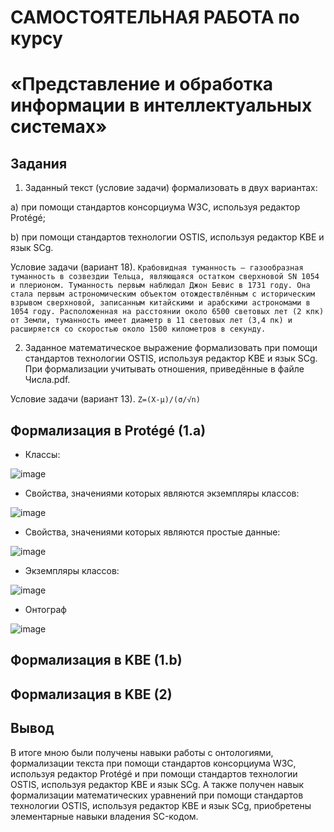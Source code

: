 # САМОСТОЯТЕЛЬНАЯ РАБОТА по курсу 
# «Представление и обработка информации в интеллектуальных системах»
## Задания
1. Заданный текст (условие задачи) формализовать в двух вариантах:

a) при помощи стандартов консорциума W3C, используя редактор Protégé;

b) при помощи стандартов технологии OSTIS, используя редактор KBE и язык SCg.

Условие задачи (вариант 18). `Крабовидная туманность — газообразная туманность в созвездии Тельца, являющаяся остатком
сверхновой SN 1054 и плерионом. Туманность первым наблюдал Джон Бевис в 1731 году. Она
стала первым астрономическим объектом отождествлённым с историческим взрывом
сверхновой, записанным китайскими и арабскими астрономами в 1054 году. Расположенная на
расстоянии около 6500 световых лет (2 кпк) от Земли, туманность имеет диаметр в 11 световых
лет (3,4 пк) и расширяется со скоростью около 1500 километров в секунду.`

2. Заданное математическое выражение формализовать при помощи стандартов
технологии OSTIS, используя редактор KBE и язык SCg. При формализации
учитывать отношения, приведённые в файле Числа.pdf.

Условие задачи (вариант 13). `Z=(X-μ)/(σ/√n)`

## Формализация в Protégé (1.a)
- Классы:

![image](https://github.com/iis-32170x/RPIIS/assets/144939061/3027963e-c7df-43c4-ac78-8d32b28e685c)
- Свойства, значениями которых являются экземпляры классов:

![image](https://github.com/iis-32170x/RPIIS/assets/144939061/f31ab278-97f7-41fc-b9ec-757aa642ff45)
- Свойства, значениями которых являются простые данные:

![image](https://github.com/iis-32170x/RPIIS/assets/144939061/8149c1af-abe6-446d-b562-bfb4af331d25)
- Экземпляры классов:

![image](https://github.com/iis-32170x/RPIIS/assets/144939061/6b7b6c2f-6102-49eb-8798-9f2c91ee3e16)
- Онтограф

![image](https://github.com/iis-32170x/RPIIS/assets/144939061/457a9450-c7fe-4c1d-9884-8ba6983d7416)

## Формализация в KBE (1.b)

## Формализация в KBE (2)

## Вывод
В итоге мною были получены навыки работы с онтологиями, формализации текста при помощи стандартов консорциума W3C, используя редактор Protégé и при помощи стандартов технологии OSTIS, используя редактор KBE и язык SCg. А также получен навык формализации математических уравнений при помощи стандартов технологии OSTIS, используя редактор KBE и язык SCg, приобретены элементарные навыки владения SC-кодом.


